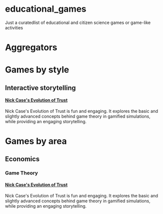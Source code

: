 # educational_games
Just a curatedlist of educational and citizen science games or game-like activities

# Aggregators 

# Games by style

## Interactive storytelling
#### [Nick Case's Evolution of Trust](https://ncase.me/trust/) 
Nick Case's Evolution of Trust is fun and engaging. It explores the basic and slightly advanced concepts behind game theory in gamified simulations, while providing an engaging storytelling.


# Games by area 

## Economics

### Game Theory 

#### [Nick Case's Evolution of Trust](https://ncase.me/trust/) 
Nick Case's Evolution of Trust is fun and engaging. It explores the basic and slightly advanced concepts behind game theory in gamified simulations, while providing an engaging storytelling.
